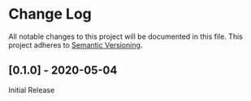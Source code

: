 # Change Log
All notable changes to this project will be documented in this file. This project adheres to [Semantic Versioning](http://semver.org/).

## [0.1.0] - 2020-05-04
Initial Release
